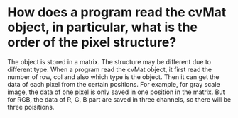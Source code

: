 # How does a program read the cvMat object, in particular, what is the order of the pixel structure?
The object is stored in a matrix. The structure may be different due to different type. When a program read the cvMat object, it first read the number of row, col and also which type is the object. Then it can get the data of each pixel from the certain positions. For example, for gray scale image, the data of one pixel is only saved in one position in the matrix. But for RGB, the data of R, G, B part are saved in three channels, so there will be three poisitions.
